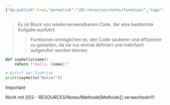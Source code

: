 ```yaml
---
{"dg-publish":true,"permalink":"/02-resources/notes/funktion/","tags":["code"],"noteIcon":"","updated":"2024-09-23T16:15:01.000+02:00"}
---
```


>Es ist Block von wiederverwendbarem Code, der eine bestimmte Aufgabe ausführt.
>>Funktionen ermöglichen es, den Code sauberer und effizienter zu gestalten, da sie nur einmal definiert und mehrfach aufgerufen werden können.

```python
def sayHello(name):
    return f"Hallo, {name}!"

# Aufruf der Funktion
print(sayHello("Nutzer"))
```

>[!important] 
>Nicht mit [[02 - RESOURCES/Notes/Methode\|Methode]] verwechseln!!!

